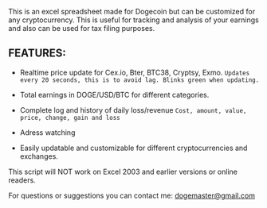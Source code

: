 This is an excel spreadsheet made for Dogecoin but can be customized for any cryptocurrency. This is useful for tracking and analysis of your earnings and also can be used for tax filing purposes.

**FEATURES:**
- 
- Realtime price update for Cex.io, Bter, BTC38, Cryptsy, Exmo. `Updates every 20 seconds, this is to avoid lag. Blinks green when updating.`

- Total earnings in DOGE/USD/BTC for different categories.

- Complete log and history of daily loss/revenue
    `Cost, amount, value, price, change, gain and loss`

- Adress watching

- Easily updatable and customizable for different cryptocurrencies and exchanges.

This script will NOT work on Excel 2003 and earlier versions or online readers.

For questions or suggestions you can contact me: dogemaster@gmail.com